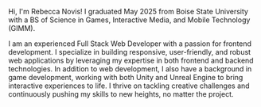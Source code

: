 Hi, I'm Rebecca Novis! I graduated May 2025 from Boise State University with a BS of Science in Games, Interactive Media, and Mobile Technology (GIMM).

I am an experienced Full Stack Web Developer with a passion for frontend development. I specialize in building responsive, user-friendly, and robust web applications by leveraging my expertise in both frontend and backend technologies. In addition to web development, I also have a background in game development, working with both Unity and Unreal Engine to bring interactive experiences to life. I thrive on tackling creative challenges and continuously pushing my skills to new heights, no matter the project.

<!--
**RebeccaNovis/RebeccaNovis** is a ✨ _special_ ✨ repository because its `README.md` (this file) appears on your GitHub profile.

Here are some ideas to get you started:

- 🔭 I’m currently working on ...
- 🌱 I’m currently learning ...
- 👯 I’m looking to collaborate on ...
- 🤔 I’m looking for help with ...
- 💬 Ask me about ...
- 📫 How to reach me: ...
- 😄 Pronouns: ...
- ⚡ Fun fact: ...
-->
